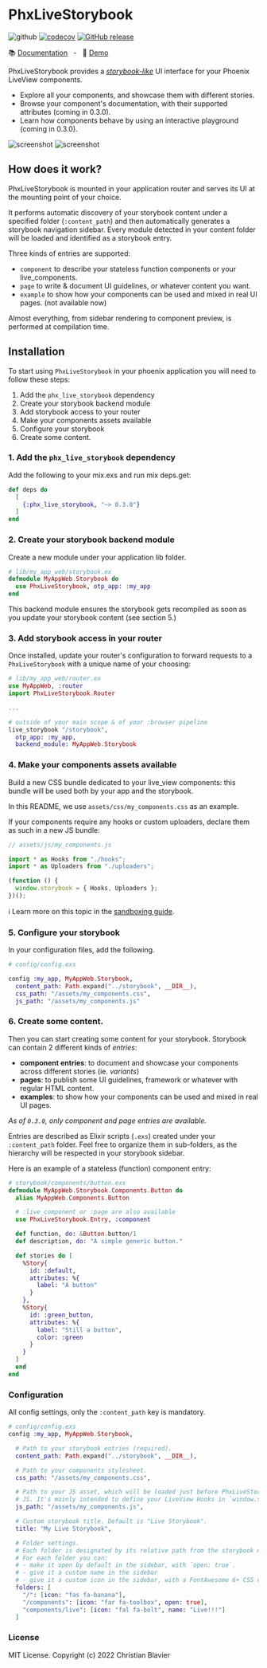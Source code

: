 # PhxLiveStorybook

![github](https://github.com/phenixdigital/phx_live_storybook/actions/workflows/elixir.yml/badge.svg)
[![codecov](https://codecov.io/gh/phenixdigital/phx_live_storybook/branch/main/graph/badge.svg)](https://codecov.io/gh/phenixdigital/phx_live_storybook)
[![GitHub release](https://img.shields.io/github/v/release/phenixdigital/phx_live_storybook.svg)](https://github.com/phenixdigital/phx_live_storybook/releases/)

📚 [Documentation](https://hexdocs.pm/phx_live_storybook) &nbsp; - &nbsp; 🔎 [Demo](http://phx-live-storybook-sample.fly.dev/storybook)

<!-- MDOC !-->

PhxLiveStorybook provides a [_storybook-like_](https://storybook.js.org) UI interface for your Phoenix LiveView components.

- Explore all your components, and showcase them with different stories.
- Browse your component's documentation, with their supported attributes (coming in 0.3.0).
- Learn how components behave by using an interactive playground (coming in 0.3.0).

![screenshot](https://github.com/phenixdigital/phx_live_storybook/raw/main/screenshots/screenshot-01.jpg)
![screenshot](https://github.com/phenixdigital/phx_live_storybook/raw/main/screenshots/screenshot-01.jpg)

## How does it work?

PhxLiveStorybook is mounted in your application router and serves its UI at the mounting point of your choice.

It performs automatic discovery of your storybook content under a specified folder (`:content_path`) and then automatically generates a storybook navigation sidebar. Every module detected in your content folder will be loaded and identified as a storybook entry.

Three kinds of entries are supported:

- `component` to describe your stateless function components or your live_components.
- `page` to write & document UI guidelines, or whatever content you want.
- `example` to show how your components can be used and mixed in real UI pages. (not available now)

Almost everything, from sidebar rendering to component preview, is performed at compilation time.

## Installation

To start using `PhxLiveStorybook` in your phoenix application you will need to follow these steps:

1. Add the `phx_live_storybook` dependency
2. Create your storybook backend module
3. Add storybook access to your router
4. Make your components assets available
5. Configure your storybook
6. Create some content.

### 1. Add the `phx_live_storybook` dependency

Add the following to your mix.exs and run mix deps.get:

```elixir
def deps do
  [
    {:phx_live_storybook, "~> 0.3.0"}
  ]
end
```

### 2. Create your storybook backend module

Create a new module under your application lib folder.

```elixir
# lib/my_app_web/storybook.ex
defmodule MyAppWeb.Storybook do
  use PhxLiveStorybook, otp_app: :my_app
end
```

This backend module ensures the storybook gets recompiled as soon as you update your storybook content (see section 5.)

### 3. Add storybook access in your router

Once installed, update your router's configuration to forward requests to a `PhxLiveStorybook` with a unique name of your choosing:

```elixir
# lib/my_app_web/router.ex
use MyAppWeb, :router
import PhxLiveStorybook.Router

...

# outside of your main scope & of your :browser pipeline
live_storybook "/storybook",
  otp_app: :my_app,
  backend_module: MyAppWeb.Storybook
```

### 4. Make your components assets available

Build a new CSS bundle dedicated to your live_view components: this bundle will be used both by your app and the storybook.

In this README, we use `assets/css/my_components.css` as an example.

If your components require any hooks or custom uploaders, declare them as such in a new JS bundle:

```javascript
// assets/js/my_components.js

import * as Hooks from "./hooks";
import * as Uploaders from "./uploaders";

(function () {
  window.storybook = { Hooks, Uploaders };
})();
```

ℹ️ Learn more on this topic in the [sandboxing guide](guides/sandboxing.md).

### 5. Configure your storybook

In your configuration files, add the following.

```elixir
# config/config.exs

config :my_app, MyAppWeb.Storybook,
  content_path: Path.expand("../storybook", __DIR__),
  css_path: "/assets/my_components.css",
  js_path: "/assets/my_components.js"
```

### 6. Create some content.

Then you can start creating some content for your storybook. Storybook can contain 2 different kinds of _entries_:

- **component entries**: to document and showcase your components across different stories (ie. _variants_)
- **pages**: to publish some UI guidelines, framework or whatever with regular HTML content.
- **examples**: to show how your components can be used and mixed in real UI pages.

_As of `0.3.0`, only component and page entries are available._

Entries are described as Elixir scripts (`.exs`) created under your `:content_path` folder. Feel free to organize them in sub-folders, as the hierarchy will be respected in your storybook sidebar.

Here is an example of a stateless (function) component entry:

```elixir
# storybook/components/button.exs
defmodule MyAppWeb.Storybook.Components.Button do
  alias MyAppWeb.Components.Button

  # :live_component or :page are also available
  use PhxLiveStorybook.Entry, :component

  def function, do: &Button.button/1
  def description, do: "A simple generic button."

  def stories do [
    %Story{
      id: :default,
      attributes: %{
        label: "A button"
      }
    },
    %Story{
      id: :green_button,
      attributes: %{
        label: "Still a button",
        color: :green
      }
    }
  ]
  end
end
```

### Configuration

All config settings, only the `:content_path` key is mandatory.

```elixir
# config/config.exs
config :my_app, MyAppWeb.Storybook,

  # Path to your storybook entries (required).
  content_path: Path.expand("../storybook", __DIR__),

  # Path to your components stylesheet.
  css_path: "/assets/my_components.css",

  # Path to your JS asset, which will be loaded just before PhxLiveStorybook's own
  # JS. It's mainly intended to define your LiveView Hooks in `window.storybook.Hooks`.
  js_path: "/assets/my_components.js",

  # Custom storybook title. Default is "Live Storybook".
  title: "My Live Storybook",

  # Folder settings.
  # Each folder is designated by its relative path from the storybook mounting point.
  # For each folder you can:
  # - make it open by default in the sidebar, with `open: true`.
  # - give it a custom name in the sidebar
  # - give it a custom icon in the sidebar, with a FontAwesome 6+ CSS class.
  folders: [
    "/": [icon: "fas fa-banana"],
    "/components": [icon: "far fa-toolbox", open: true],
    "components/live": [icon: "fal fa-bolt", name: "Live!!!"]
  ]
```

<!-- MDOC !-->

### License

MIT License. Copyright (c) 2022 Christian Blavier
